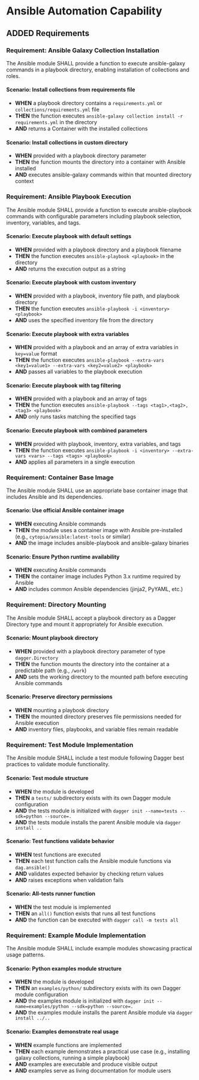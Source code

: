 # Ansible Automation Capability

## ADDED Requirements

### Requirement: Ansible Galaxy Collection Installation

The Ansible module SHALL provide a function to execute ansible-galaxy commands in a playbook directory, enabling installation of collections and roles.

#### Scenario: Install collections from requirements file

- **WHEN** a playbook directory contains a `requirements.yml` or `collections/requirements.yml` file
- **THEN** the function executes `ansible-galaxy collection install -r requirements.yml` in the directory
- **AND** returns a Container with the installed collections

#### Scenario: Install collections in custom directory

- **WHEN** provided with a playbook directory parameter
- **THEN** the function mounts the directory into a container with Ansible installed
- **AND** executes ansible-galaxy commands within that mounted directory context

### Requirement: Ansible Playbook Execution

The Ansible module SHALL provide a function to execute ansible-playbook commands with configurable parameters including playbook selection, inventory, variables, and tags.

#### Scenario: Execute playbook with default settings

- **WHEN** provided with a playbook directory and a playbook filename
- **THEN** the function executes `ansible-playbook <playbook>` in the directory
- **AND** returns the execution output as a string

#### Scenario: Execute playbook with custom inventory

- **WHEN** provided with a playbook, inventory file path, and playbook directory
- **THEN** the function executes `ansible-playbook -i <inventory> <playbook>`
- **AND** uses the specified inventory file from the directory

#### Scenario: Execute playbook with extra variables

- **WHEN** provided with a playbook and an array of extra variables in `key=value` format
- **THEN** the function executes `ansible-playbook --extra-vars <key1=value1> --extra-vars <key2=value2> <playbook>`
- **AND** passes all variables to the playbook execution

#### Scenario: Execute playbook with tag filtering

- **WHEN** provided with a playbook and an array of tags
- **THEN** the function executes `ansible-playbook --tags <tag1>,<tag2>,<tag3> <playbook>`
- **AND** only runs tasks matching the specified tags

#### Scenario: Execute playbook with combined parameters

- **WHEN** provided with playbook, inventory, extra variables, and tags
- **THEN** the function executes `ansible-playbook -i <inventory> --extra-vars <vars> --tags <tags> <playbook>`
- **AND** applies all parameters in a single execution

### Requirement: Container Base Image

The Ansible module SHALL use an appropriate base container image that includes Ansible and its dependencies.

#### Scenario: Use official Ansible container image

- **WHEN** executing Ansible commands
- **THEN** the module uses a container image with Ansible pre-installed (e.g., `cytopia/ansible:latest-tools` or similar)
- **AND** the image includes ansible-playbook and ansible-galaxy binaries

#### Scenario: Ensure Python runtime availability

- **WHEN** executing Ansible commands
- **THEN** the container image includes Python 3.x runtime required by Ansible
- **AND** includes common Ansible dependencies (jinja2, PyYAML, etc.)

### Requirement: Directory Mounting

The Ansible module SHALL accept a playbook directory as a Dagger Directory type and mount it appropriately for Ansible execution.

#### Scenario: Mount playbook directory

- **WHEN** provided with a playbook directory parameter of type `dagger.Directory`
- **THEN** the function mounts the directory into the container at a predictable path (e.g., `/work`)
- **AND** sets the working directory to the mounted path before executing Ansible commands

#### Scenario: Preserve directory permissions

- **WHEN** mounting a playbook directory
- **THEN** the mounted directory preserves file permissions needed for Ansible execution
- **AND** inventory files, playbooks, and variable files remain readable

### Requirement: Test Module Implementation

The Ansible module SHALL include a test module following Dagger best practices to validate module functionality.

#### Scenario: Test module structure

- **WHEN** the module is developed
- **THEN** a `tests/` subdirectory exists with its own Dagger module configuration
- **AND** the tests module is initialized with `dagger init --name=tests --sdk=python --source=.`
- **AND** the tests module installs the parent Ansible module via `dagger install ..`

#### Scenario: Test functions validate behavior

- **WHEN** test functions are executed
- **THEN** each test function calls the Ansible module functions via `dag.ansible()`
- **AND** validates expected behavior by checking return values
- **AND** raises exceptions when validation fails

#### Scenario: All-tests runner function

- **WHEN** the test module is implemented
- **THEN** an `all()` function exists that runs all test functions
- **AND** the function can be executed with `dagger call -m tests all`

### Requirement: Example Module Implementation

The Ansible module SHALL include example modules showcasing practical usage patterns.

#### Scenario: Python examples module structure

- **WHEN** the module is developed
- **THEN** an `examples/python/` subdirectory exists with its own Dagger module configuration
- **AND** the examples module is initialized with `dagger init --name=examples/python --sdk=python --source=.`
- **AND** the examples module installs the parent Ansible module via `dagger install ../..`

#### Scenario: Examples demonstrate real usage

- **WHEN** example functions are implemented
- **THEN** each example demonstrates a practical use case (e.g., installing galaxy collections, running a simple playbook)
- **AND** examples are executable and produce visible output
- **AND** examples serve as living documentation for module users

